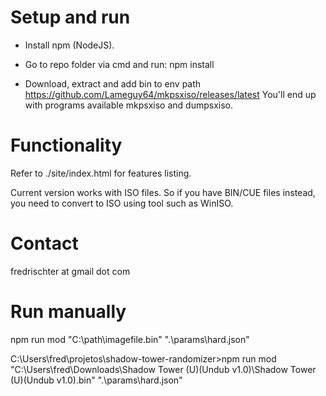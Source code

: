 # Setup and run

- Install npm (NodeJS).

- Go to repo folder via cmd and run:
npm install

- Download, extract and add bin to env path https://github.com/Lameguy64/mkpsxiso/releases/latest
You'll end up with programs available mkpsxiso and dumpsxiso.

# Functionality

Refer to ./site/index.html for features listing.

Current version works with ISO files. So if you have BIN/CUE files instead, you need to convert to ISO using tool such as WinISO.

# Contact

fredrischter at gmail dot com

# Run manually

npm run mod "C:\path\imagefile.bin" ".\params\hard.json"


C:\Users\fred\projetos\shadow-tower-randomizer>npm run mod "C:\Users\fred\Downloads\Shadow Tower (U)(Undub v1.0)\Shadow Tower (U)(Undub v1.0).bin"  ".\params\hard.json"
